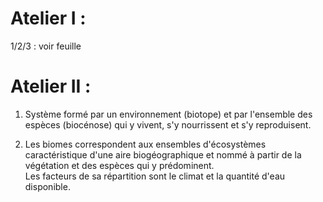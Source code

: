 # Atelier I :

1/2/3 : voir feuille

# Atelier II :

1. Système formé par un environnement (biotope) et par l'ensemble des espèces (biocénose) qui y vivent, s'y nourrissent et s'y reproduisent.

2. Les biomes correspondent aux ensembles d'écosystèmes caractéristique d'une aire biogéographique et nommé à partir de la végétation et des espèces qui y prédominent.<br>Les facteurs de sa répartition sont le climat et la quantité d'eau disponible.
